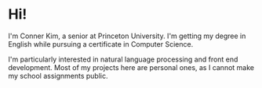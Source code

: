 # Hi!

I'm Conner Kim, a senior at Princeton University. I'm getting my degree in English while pursuing a certificate in Computer Science.

I'm particularly interested in natural language processing and front end development. Most of my projects here are personal ones, as I cannot make my school assignments public.
